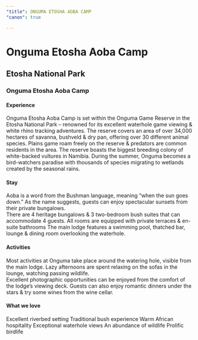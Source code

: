 ```yaml
---
"title": ONGUMA ETOSHA AOBA CAMP
"canon": true

---
```


# Onguma Etosha Aoba Camp
## Etosha National Park
### Onguma Etosha Aoba Camp

#### Experience
Onguma Etosha Aoba Camp is set within the Onguma Game Reserve in the Etosha National Park – renowned for its excellent waterhole game viewing &amp; white rhino tracking adventures.
The reserve covers an area of over 34,000 hectares of savanna, bushveld &amp; dry pan, offering over 30 different animal species.  Plains game roam freely on the reserve &amp; predators are common residents in the area.
The reserve boasts the biggest breeding colony of white-backed vultures in Namibia.  During the summer, Onguma becomes a bird-watchers paradise with thousands of species migrating to wetlands created by the seasonal rains.

#### Stay
Aoba is a word from the Bushman language, meaning “when the sun goes down.”  As the name suggests, guests can enjoy spectacular sunsets from their private bungalows.  
There are 4 heritage bungalows &amp; 3 two-bedroom bush suites that can accommodate 4 guests.  All rooms are equipped with private terraces &amp; en-suite bathrooms
The main lodge features a swimming pool, thatched bar, lounge &amp; dining room overlooking the waterhole.

#### Activities
Most activities at Onguma take place around the watering hole, visible from the main lodge.  Lazy afternoons are spent relaxing on the sofas in the lounge, watching passing wildlife.  
Excellent photographic opportunities can be enjoyed from the comfort of the lodge’s viewing deck.  Guests can also enjoy romantic dinners under the stars &amp; try some wines from the wine cellar.


#### What we love
Excellent riverbed setting
Traditional bush experience
Warm African hospitality
Exceptional waterhole views
An abundance of wildlife
Prolific birdlife